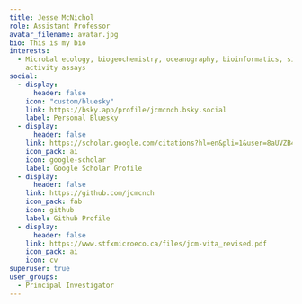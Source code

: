 ```yaml
---
title: Jesse McNichol
role: Assistant Professor
avatar_filename: avatar.jpg
bio: This is my bio
interests:
  - Microbal ecology, biogeochemistry, oceanography, bioinformatics, single-cell
    activity assays
social:
  - display:
      header: false
    icon: "custom/bluesky"
    link: https://bsky.app/profile/jcmcnch.bsky.social
    label: Personal Bluesky
  - display:
      header: false
    link: https://scholar.google.com/citations?hl=en&pli=1&user=8aUVZB4AAAAJ
    icon_pack: ai
    icon: google-scholar
    label: Google Scholar Profile
  - display:
      header: false
    link: https://github.com/jcmcnch
    icon_pack: fab
    icon: github
    label: Github Profile
  - display:
      header: false
    link: https://www.stfxmicroeco.ca/files/jcm-vita_revised.pdf
    icon_pack: ai
    icon: cv
superuser: true
user_groups:
  - Principal Investigator
---
```

